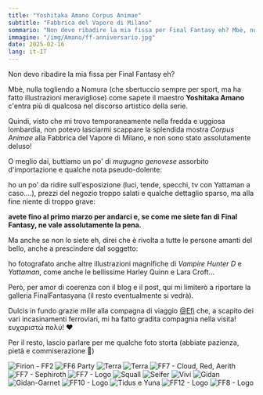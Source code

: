 ```yaml
---
title: "Yoshitaka Amano Corpus Animae"
subtitle: "Fabbrica del Vapore di Milano"
sommario: "Non devo ribadire la mia fissa per Final Fantasy eh? Mbè, nulla togliendo a Nomura (che sbertuccio sempre per sport, ma ha fatto illustrazioni meravigliose) il maestro Yoshitaka Amano..."
immagine: "/img/Amano/ff-anniversario.jpg"
date: 2025-02-16
lang: it-IT
---
```


Non devo ribadire la mia fissa per Final Fantasy eh? 

Mbè, nulla togliendo a Nomura (che sbertuccio sempre per sport, ma ha fatto illustrazioni meravigliose) come sapete il maestro **Yoshitaka Amano** c'entra più di qualcosa nel discorso artistico della serie.

Quindi, visto che mi trovo temporaneamente nella fredda e uggiosa lombardia, non potevo lasciarmi scappare la splendida mostra _Corpus Animae_ alla Fabbrica del Vapore di Milano, e non sono stato assolutamente deluso!

O meglio dai, buttiamo un po' di _mugugno genovese_ assorbito d'importazione e qualche nota pseudo-dolente:

ho un po' da ridire sull'esposizione (luci, tende, specchi, tv con Yattaman a caso....), prezzi del negozio troppo salati e qualche dettaglio sparso, ma alla fine niente di troppo grave: 

**avete fino al primo marzo per andarci e, se come me siete fan di Final Fantasy, ne vale assolutamente la pena.**

Ma anche se non lo siete eh, direi che è rivolta a tutte le persone amanti del bello, anche a prescindere dal soggetto:

ho fotografato anche altre illustrazioni magnifiche di _Vampire Hunter D_ e _Yattaman_, come anche le bellissime Harley Quinn e Lara Croft...

Però, per amor di coerenza con il blog e il post, qui mi limiterò a riportare la galleria FinalFantasyana (il resto eventualmente si vedrà).

Dulcis in fundo grazie mille alla compagna di viaggio [@Efi](https://livellosegreto.it/@effimera) che, a scapito dei vari incasinamenti ferroviari, mi ha fatto gradita compagnia nella visita! ευχαριστώ πολύ! ❤️

Per il resto, lascio parlare per me qualche foto storta (abbiate pazienza, pietà e commiserazione 🙈)

![Firion - FF2](/img/Amano/ff2.jpg)
![FF6 Party](/img/Amano/ff6.jpg)
![Terra](/img/Amano/terra.jpg)
![Terra](/img/Amano/terra2.jpg)
![FF7 - Cloud, Red, Aerith](/img/Amano/ff7.jpg)
![FF7 - Sephiroth ](/img/Amano/sephiroth.jpg)
![FF7 - Logo](/img/Amano/ff7m.jpg)
![Squall](/img/Amano/squall.jpg)
![Seifer](/img/Amano/seifer.jpg)
![Vivi](/img/Amano/vivi.jpg)
![Gidan](/img/Amano/gidan.jpg)
![Gidan-Garnet](/img/Amano/gidan-garnet.jpg)
![FF10 - Logo](/img/Amano/ff10.jpg)
![Tidus e Yuna](/img/Amano/tidus-yuna.jpg)
![FF12 - Logo](/img/Amano/ff12.jpg)
![FF8 - Logo](/img/Amano/ff8.jpg)

